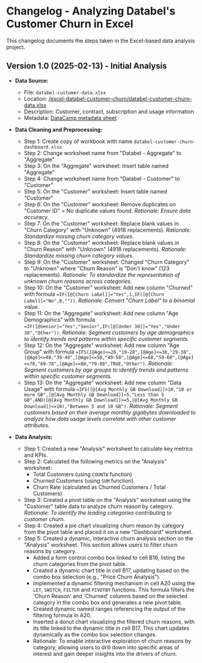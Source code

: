 # Changelog - Analyzing Databel's Customer Churn in Excel

This changelog documents the steps taken in the Excel-based data analysis project.

## Version 1.0 (2025-02-13) - Initial Analysis

- **Data Source:**
  - File: `databel-customer-data.xlsx`
  - Location: [/excel-databel-customer-churn/databel-customer-churn-data.xlsx](/excel-databel-customer-churn/databel-customer-churn-data.xlsx)
  - Description: Customer, contract, subscription and usage information
  - Metadata: [DataCamp metadata sheet](/excel-databel-customer-churn/databel-customer-churn-metadata-sheet.pdf 'Metadata sheet for customer churn data')

- **Data Cleaning and Preprocessing:**
    - Step 1: Create copy of workbook with name `databel-customer-churn-dashboard.xlsx`
    - Step 2: Change worksheet name from "Databel - Aggregate" to "Aggregate"
    - Step 3: On the "Aggregate" worksheet: Insert table named "Aggregate"
    - Step 4: Change worksheet name from "Databel - Customer" to "Customer"
    - Step 5: On the "Customer" worksheet: Insert table named "Customer"
    - Step 6: On the "Customer" worksheet: Remove duplicates on "Customer ID" = No duplicate values found. *Rationale: Ensure data accuracy.*
    - Step 7: On the "Customer" worksheet: Replace blank values in "Churn Category" with "Unknown" (4918 replacements). *Rationale: Standardize missing churn category values.*
    - Step 8: On the "Customer" worksheet: Replace blank values in "Churn Reason" with "Unknown" (4918 replacements). *Rationale: Standardize missing churn category values.*
    - Step 9: On the "Customer" worksheet: Changed "Churn Category" to "Unknown" where "Churn Reason" is "Don't know" (123 replacements). *Rationale: To standardize the representation of unknown churn reasons across categories.*
    - Step 10: On the "Customer" worksheet: Add new column "Churned" with formula `=IF([@[Churn Label]]="Yes",1,IF([@[Churn Label]]="No",0,""))`. *Rationale: Convert "Churn Label" to a binomial value.*
    - Step 11: On the "Aggregate" worksheet: Add new column "Age Demographics" with formula `=IF([@Senior]="Yes","Senior",IF([@[Under 30]]="Yes","Under 30","Other"))`. *Rationale: Segment customers by age demographics to identify trends and patterns within specific customer segments.*
    - Step 12: On the "Aggregate" worksheet: Add new column "Age Group" with formula `=IFS([@Age]<=28,"19-28",[@Age]<=38,"29-38",[@Age]<=48,"39-48",[@Age]<=58,"49-58",[@Age]<=68,"59-68",[@Age]<=78,"69-78",[@Age]<=88,"79-88",TRUE,"Other")`. *Rationale: Segment customers by age groups to identify trends and patterns within specific customer segments.*
    - Step 13: On the "Aggregate" worksheet: Add new column "Data Usage" with formula `=IFS([@[Avg Monthly GB Download]]>10,"10 or more GB",[@[Avg Monthly GB Download]]<5,"Less than 5 GB",AND([@[Avg Monthly GB Download]]>=5,[@[Avg Monthly GB Download]]<=10),"Between 5 and 10 GB")`. *Rationale: Segment customers based on their average monthly gigabytes downloaded to analyze how data usage levels correlate with other customer attributes.*

- **Data Analysis:**
  - Step 1: Created a new "Analysis" worksheet to calculate key metrics and KPIs.
  - Step 2: Calculated the following metrics on the "Analysis" worksheet:
    - Total Customers (using `COUNTA` function)
    - Churned Customers (using `SUM` function)
    - Churn Rate (calculated as Churned Customers / Total Customers)
  - Step 3: Created a pivot table on the "Analysis" worksheet using the "Customer" table data to analyze churn reason by category. *Rationale: To identify the leading categories contributing to customer churn.*
  - Step 4: Created a pie chart visualizing churn reason by category from the pivot table and placed it on a new "Dashboard" worksheet.
  - Step 5: Created a dynamic, interactive churn analysis section on the "Analysis" worksheet. This section allows users to filter churn reasons by category.
    - Added a form control combo box linked to cell B16, listing the churn categories from the pivot table.
    - Created a dynamic chart title in cell B17, updating based on the combo box selection (e.g., "Price Churn Analysis").
    - Implemented a dynamic filtering mechanism in cell A20 using the `LET`, `SWITCH`, `FILTER` and `PIVOTBY` functions. This formula filters the 'Churn Reason' and 'Churned' columns based on the selected category in the combo box and generates a new pivot table.
    - Created dynamic named ranges referencing the output of the filtering formula in A20.
    - Inserted a donut chart visualizing the filtered churn reasons, with its title linked to the dynamic title in cell B17.  This chart updates dynamically as the combo box selection changes.
    * Rationale: To enable interactive exploration of churn reasons by category, allowing users to drill down into specific areas of interest and gain deeper insights into the drivers of churn.
